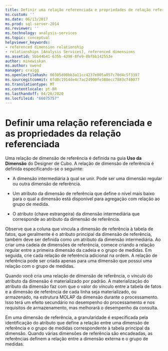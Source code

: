 ```yaml
---
title: Definir uma relação referenciada e propriedades de relação referenciadas | Microsoft Docs
ms.custom: ''
ms.date: 06/13/2017
ms.prod: sql-server-2014
ms.reviewer: ''
ms.technology: analysis-services
ms.topic: conceptual
helpviewer_keywords:
- referenced dimension relationship
- relationships [Analysis Services], referenced dimensions
ms.assetid: 5bb44b41-635b-4398-8fe9-0bfbb142553e
author: minewiskan
ms.author: owend
manager: craigg
ms.openlocfilehash: 00305d00bb3a11cc4237e005a057c70d4c5f3397
ms.sourcegitcommit: 6fd8c1914de4c7ac24900fe388ecc7883c740077
ms.translationtype: MT
ms.contentlocale: pt-BR
ms.lasthandoff: 04/26/2020
ms.locfileid: "66075757"
---
```

# <a name="define-a-referenced-relationship-and-referenced-relationship-properties"></a>Definir uma relação referenciada e as propriedades da relação referenciada
  Uma relação de dimensão de referência é definida na guia **Uso da Dimensão** do Designer de Cubo. A relação de dimensão de referência é definida especificando-se o seguinte:  
  
-   A dimensão intermediária à qual se unir. Pode ser uma dimensão regular ou outra dimensão de referência.  
  
-   Um atributo da dimensão de referência que define o nível mais baixo para o qual a dimensão está disponível para agregação com relação ao grupo de medida.  
  
-   O atributo (chave estrangeira) da dimensão intermediária que corresponde ao atributo da dimensão de referência.  
  
 Observe que a coluna que vincula a dimensão de referência à tabela de fatos, que geralmente é o atributo principal da dimensão de referência, também deve ser definida como um atributo da dimensão intermediária. Ao criar uma cadeia de dimensões de referência, comece criando a relação regular entre a primeira dimensão da cadeia e o grupo de medidas. Em seguida, crie cada relação de referência adicional na ordem. A relação de referência pode ser criada apenas para uma dimensão que possui uma relação com o grupo de medidas.  
  
 Quando você cria uma relação de dimensão de referência, o vínculo do atributo da dimensão é materializado por padrão. A materialização do atributo da dimensão faz com que o valor do vínculo entre a tabela de fatos e a dimensão de referência de cada linha seja materializado, ou armazenado, na estrutura MOLAP da dimensão durante o processamento. Isso terá um efeito secundário no desempenho do processamento e nos requisitos de armazenamento, mas melhorará o desempenho da consulta.  
  
 Em uma dimensão de referência, a granularidade é especificada pela identificação do atributo que define a relação entre uma dimensão de referência e o grupo de medidas correspondente à tabela principal da dimensão. Quando várias dimensões de referência são encadeadas, as referências definem a relação entre a dimensão externa e o grupo de medidas.  
  
  
